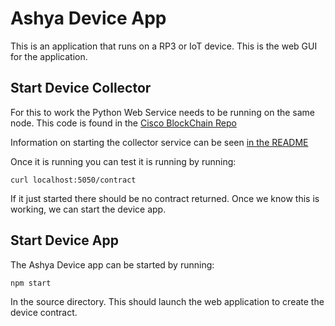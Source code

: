 # Ashya Device App

This is an application that runs on a RP3 or IoT device.  This is the web GUI for the application.


## Start Device Collector 

For this to work the Python Web Service needs to be running on the same node.  This code is found in the [Cisco BlockChain Repo](https://github.com/CiscoBlockChain/web-service)

Information on starting the collector service can be seen [in the README](https://github.com/CiscoBlockChain/web-service)

Once it is running you can test it is running by running: 

```
curl localhost:5050/contract
```
If it just started there should be no contract returned.  Once we know this is working, we can start the device app.

## Start Device App

The Ashya Device app can be started by running: 

```
npm start
```

In the source directory.  This should launch the web application to create the device contract. 


